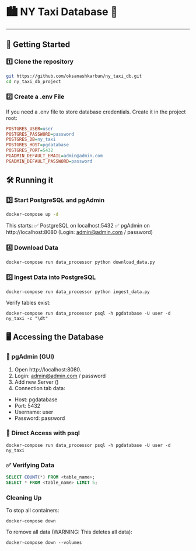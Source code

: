 # 🏙️ NY Taxi Database 🚖

---

## **🚀 Getting Started**
### 1️⃣ Clone the repository
```sh
git https://github.com/oksanashkarbun/ny_taxi_db.git
cd ny_taxi_db_project
```

### 2️⃣ Create a .env File
If you need a .env file to store database credentials. Create it in the project root:
```ini
POSTGRES_USER=user
POSTGRES_PASSWORD=password
POSTGRES_DB=ny_taxi
POSTGRES_HOST=pgdatabase
POSTGRES_PORT=5432
PGADMIN_DEFAULT_EMAIL=admin@admin.com
PGADMIN_DEFAULT_PASSWORD=password
```

## 🛠 Running it
### 3️⃣ Start PostgreSQL and pgAdmin
```sh
docker-compose up -d
```
This starts:
✅ PostgreSQL on localhost:5432
✅ pgAdmin on http://localhost:8080 (Login: admin@admin.com / password)

### 4️⃣ Download Data
```sh
docker-compose run data_processor python download_data.py
```

### 5️⃣ Ingest Data into PostgreSQL
```shell
docker-compose run data_processor python ingest_data.py
```
Verify tables exist:
```shell
docker-compose run data_processor psql -h pgdatabase -U user -d ny_taxi -c "\dt"
```

## 🖥️ Accessing the Database
### 🔹 pgAdmin (GUI)
1. Open http://localhost:8080.
2. Login: admin@admin.com / password
3. Add new Server () 
4. Connection tab data:
 - Host: pgdatabase
 - Port: 5432
 - Username: user
 - Password: password

### 🔹 Direct Access with psql
```shell
docker-compose run data_processor psql -h pgdatabase -U user -d ny_taxi
```
### ✅ Verifying Data
```sql
SELECT COUNT(*) FROM <table_name>;
SELECT * FROM <table_name> LIMIT 5;
```
### Cleaning Up
To stop all containers:
```shell
docker-compose down
```
To remove all data (WARNING: This deletes all data):
```shell
docker-compose down --volumes
```
